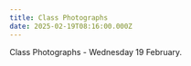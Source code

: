```yaml
---
title: Class Photographs
date: 2025-02-19T08:16:00.000Z
---
```

Class Photographs - Wednesday 19 February.
